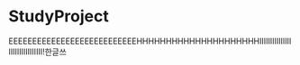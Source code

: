 # StudyProject

EEEEEEEEEEEEEEEEEEEEEEEEEEEHHHHHHHHHHHHHHHHHHHHHIIIIIIIIIIIIIIIIIIIIIIIIIIIIIII!한글쓰
